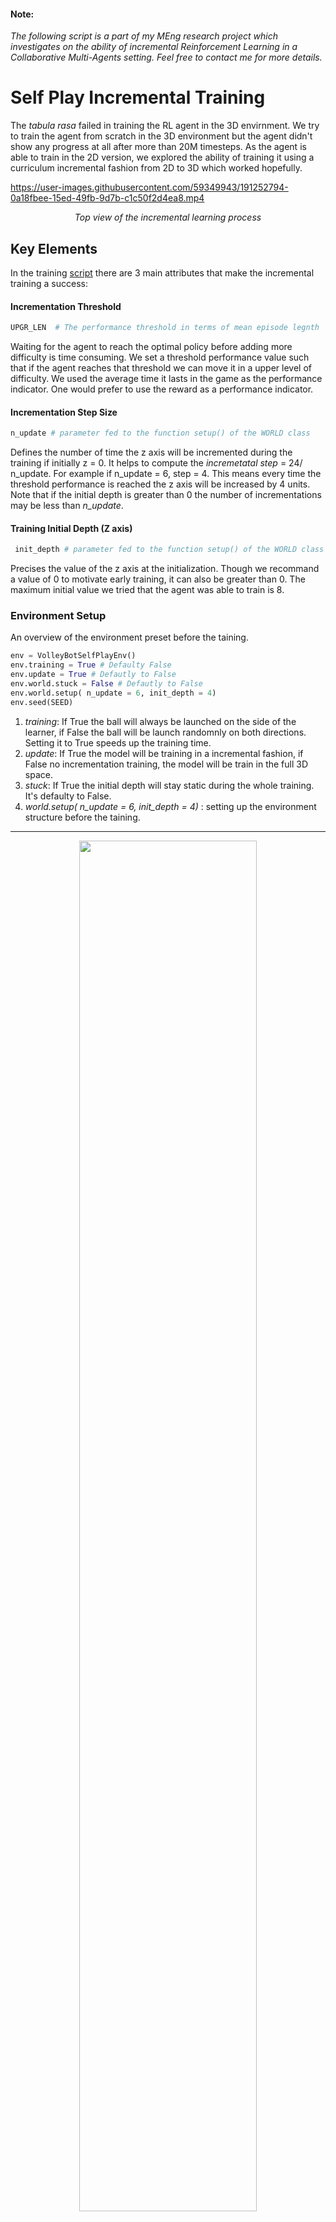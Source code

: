 #### Note:
*The following script is a part of my MEng research project which investigates on the ability of incremental Reinforcement Learning in a Collaborative Multi-Agents setting. Feel free to contact me for more details.*

# Self Play Incremental Training

The *tabula rasa* failed in training the RL agent in the 3D envirnment. We try to train the agent from scratch in the 3D environment but the agent didn't show any progress at all after more than 20M timesteps. As the agent is able to train in the 2D version, we explored the ability of training it using a curriculum incremental fashion from 2D to 3D which worked hopefully.

https://user-images.githubusercontent.com/59349943/191252794-0a18fbee-15ed-49fb-9d7b-c1c50f2d4ea8.mp4

<p align="center">
  <em>Top view of the incremental learning process</em>
</p>

## Key Elements

In the training [script](https://github.com/jbakambana/slimebot-volleyball/blob/main/slimebot-volleyball/controllers/selfplay_training_ppo/selfplay_training_ppo.py) there are 3 main attributes that make the incremental training a success:
#### Incrementation Threshold
```python
UPGR_LEN  # The performance threshold in terms of mean episode legnth
```
Waiting for the agent to reach the optimal policy before adding more difficulty is time consuming. We set a threshold performance value such that if the agent reaches that threshold we can move it in a upper level of difficulty. We used the average time it lasts in the game as the performance indicator. One would prefer to use the reward as a performance indicator.
#### Incrementation Step Size
```python
n_update # parameter fed to the function setup() of the WORLD class
```
Defines the number of time the z axis will be incremented during the training if initially z = 0. It helps to compute the *incremetatal step* = 24/ n_update. For example if n_update = 6, step  = 4. This means every time the threshold performance is reached the z axis will be increased by 4 units. Note that if the initial depth is greater than 0 the number of incrementations may be less than *n_update*.
#### Training Initial Depth (Z axis)
```python
 init_depth # parameter fed to the function setup() of the WORLD class
```
Precises the value of the z axis at the initialization. Though we recommand a value of 0 to motivate early training, it can also be greater than 0. The maximum initial value we tried that the agent was able to train is 8.

### Environment Setup
An overview of the environment preset before the taining.

```python
env = VolleyBotSelfPlayEnv()
env.training = True # Defaulty False
env.update = True # Defautly to False
env.world.stuck = False # Defautly to False
env.world.setup( n_update = 6, init_depth = 4)                                               
env.seed(SEED)
```
1. *training*: If True the ball will always be launched on the side of the learner, if False the ball will be launch randomnly on both directions. Setting it to True speeds up the training time.
2. *update*: If True the model will be training in a incremental fashion, if False no incrementation training, the model will be train in the full 3D space.
3. *stuck*: If True the initial depth will stay static during the whole training. It's defaulty to False.
4. *world.setup( n_update = 6, init_depth = 4)* : setting up the environment structure before the taining.
---
<p align="center">
  <img width="75%" src="https://github.com/jbakambana/slimebot-volleyball/blob/main/Images/incremental.png"></img>
</p>
<p align="center">
  Illustration of incremental learning.  We can notice that the performance drop down after each incrementation, but the agent was able to adapt everytime.
</p>
## Trained Model

We used the stablebaselines [PPO2](https://github.com/hill-a/stable-baselines/blob/master/stable_baselines/ppo2) as the training model. But the environment is totally independent of the training algorithm and framework as long as *gym* is installed. You can use Stablebaselines [PPO1](https://github.com/hill-a/stable-baselines/tree/master/stable_baselines/ppo1) or Stablebaselines3 [PPO](https://github.com/DLR-RM/stable-baselines3/blob/master/stable_baselines3/ppo/ppo.py) as well or any other RL or Non RL methods.

The main objectif was to explore *incremental learning* of Deep RL agents not on the used algorithm.

